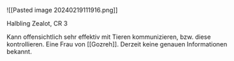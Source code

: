 ![[Pasted image 20240219111916.png]]

Halbling Zealot, CR 3

Kann offensichtlich sehr effektiv mit Tieren kommunizieren, bzw. diese kontrollieren.
Eine Frau von [[Gozreh]].
Derzeit keine genauen Informationen bekannt.